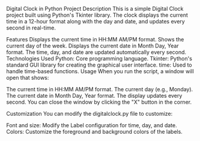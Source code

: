 Digital Clock in Python
Project Description
This is a simple Digital Clock project built using Python's Tkinter library. The clock displays the current time in a 12-hour format along with the day and date, and updates every second in real-time.

Features
Displays the current time in HH:MM
AM/PM format.
Shows the current day of the week.
Displays the current date in Month Day, Year format.
The time, day, and date are updated automatically every second.
Technologies Used
Python: Core programming language.
Tkinter: Python's standard GUI library for creating the graphical user interface.
time: Used to handle time-based functions.
Usage
When you run the script, a window will open that shows:

The current time in HH:MM
AM/PM format.
The current day (e.g., Monday).
The current date in Month Day, Year format.
The display updates every second. You can close the window by clicking the "X" button in the corner.

Customization
You can modify the digitalclock.py file to customize:

Font and size: Modify the Label configuration for time, day, and date.
Colors: Customize the foreground and background colors of the labels.

